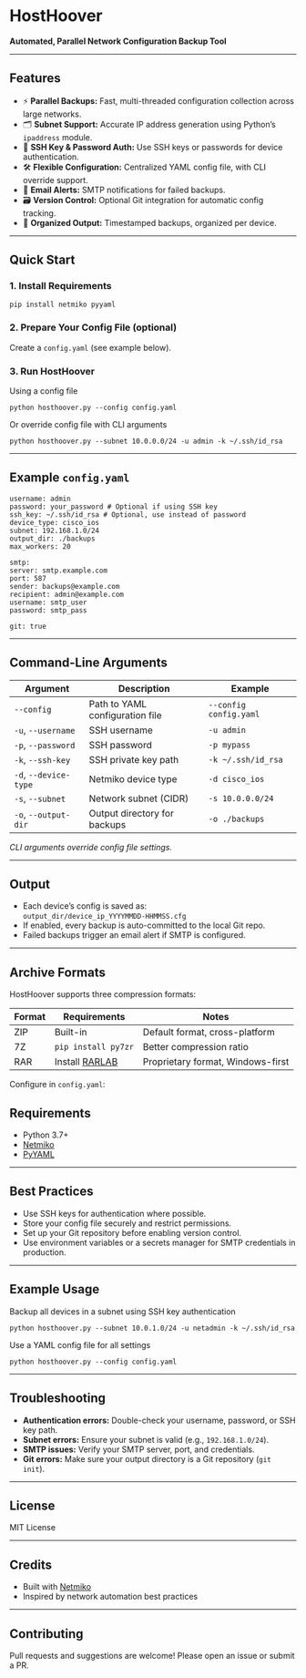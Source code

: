 # HostHoover

**Automated, Parallel Network Configuration Backup Tool**

---

## Features

- ⚡ **Parallel Backups:** Fast, multi-threaded configuration collection across large networks.
- 🗂️ **Subnet Support:** Accurate IP address generation using Python’s `ipaddress` module.
- 🔑 **SSH Key & Password Auth:** Use SSH keys or passwords for device authentication.
- 🛠️ **Flexible Configuration:** Centralized YAML config file, with CLI override support.
- 📧 **Email Alerts:** SMTP notifications for failed backups.
- 🗃️ **Version Control:** Optional Git integration for automatic config tracking.
- 📁 **Organized Output:** Timestamped backups, organized per device.

---

## Quick Start

### 1. Install Requirements

```pip install netmiko pyyaml```

### 2. Prepare Your Config File (optional)

Create a `config.yaml` (see example below).

### 3. Run HostHoover

Using a config file

```python hosthoover.py --config config.yaml```

Or override config file with CLI arguments

```python hosthoover.py --subnet 10.0.0.0/24 -u admin -k ~/.ssh/id_rsa```

---

## Example `config.yaml`
```
username: admin
password: your_password # Optional if using SSH key
ssh_key: ~/.ssh/id_rsa # Optional, use instead of password
device_type: cisco_ios
subnet: 192.168.1.0/24
output_dir: ./backups
max_workers: 20

smtp:
server: smtp.example.com
port: 587
sender: backups@example.com
recipient: admin@example.com
username: smtp_user
password: smtp_pass

git: true
```
---

## Command-Line Arguments

| Argument         | Description                                | Example                          |
|------------------|--------------------------------------------|----------------------------------|
| `--config`       | Path to YAML configuration file            | `--config config.yaml`           |
| `-u`, `--username` | SSH username                             | `-u admin`                       |
| `-p`, `--password` | SSH password                             | `-p mypass`                      |
| `-k`, `--ssh-key`  | SSH private key path                     | `-k ~/.ssh/id_rsa`               |
| `-d`, `--device-type` | Netmiko device type                   | `-d cisco_ios`                   |
| `-s`, `--subnet`     | Network subnet (CIDR)                  | `-s 10.0.0.0/24`                 |
| `-o`, `--output-dir` | Output directory for backups            | `-o ./backups`                   |

*CLI arguments override config file settings.*

---

## Output

- Each device’s config is saved as:  
  `output_dir/device_ip_YYYYMMDD-HHMMSS.cfg`
- If enabled, every backup is auto-committed to the local Git repo.
- Failed backups trigger an email alert if SMTP is configured.

---
## Archive Formats

HostHoover supports three compression formats:

| Format | Requirements                          | Notes                              |
|--------|---------------------------------------|------------------------------------|
| ZIP    | Built-in                              | Default format, cross-platform     |
| 7Z     | `pip install py7zr`                   | Better compression ratio           |
| RAR    | Install [RARLAB](https://www.rarlab.com/) | Proprietary format, Windows-first |

Configure in `config.yaml`:

## Requirements

- Python 3.7+
- [Netmiko](https://github.com/ktbyers/netmiko)
- [PyYAML](https://pyyaml.org/)

---

## Best Practices

- Use SSH keys for authentication where possible.
- Store your config file securely and restrict permissions.
- Set up your Git repository before enabling version control.
- Use environment variables or a secrets manager for SMTP credentials in production.

---

## Example Usage

Backup all devices in a subnet using SSH key authentication

```python hosthoover.py --subnet 10.0.1.0/24 -u netadmin -k ~/.ssh/id_rsa```

Use a YAML config file for all settings

```python hosthoover.py --config config.yaml```

---

## Troubleshooting

- **Authentication errors:** Double-check your username, password, or SSH key path.
- **Subnet errors:** Ensure your subnet is valid (e.g., `192.168.1.0/24`).
- **SMTP issues:** Verify your SMTP server, port, and credentials.
- **Git errors:** Make sure your output directory is a Git repository (`git init`).

---

## License

MIT License

---

## Credits

- Built with [Netmiko](https://github.com/ktbyers/netmiko)
- Inspired by network automation best practices

---

## Contributing

Pull requests and suggestions are welcome! Please open an issue or submit a PR.

